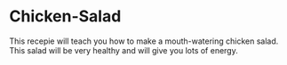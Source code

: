 # Chicken-Salad
This recepie will teach you how to make a mouth-watering chicken salad.
This salad will be very healthy and will give you lots of energy.